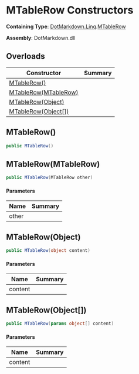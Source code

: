 # MTableRow Constructors

**Containing Type**: [DotMarkdown.Linq](../../README.md)\.[MTableRow](../README.md)

**Assembly**: DotMarkdown\.dll

## Overloads

| Constructor | Summary |
| ----------- | ------- |
| [MTableRow()](#DotMarkdown_Linq_MTableRow__ctor) | |
| [MTableRow(MTableRow)](#DotMarkdown_Linq_MTableRow__ctor_DotMarkdown_Linq_MTableRow_) | |
| [MTableRow(Object)](#DotMarkdown_Linq_MTableRow__ctor_System_Object_) | |
| [MTableRow(Object\[\])](#DotMarkdown_Linq_MTableRow__ctor_System_Object___) | |

## MTableRow\(\)<a name="DotMarkdown_Linq_MTableRow__ctor"></a>

```csharp
public MTableRow()
```

## MTableRow\(MTableRow\)<a name="DotMarkdown_Linq_MTableRow__ctor_DotMarkdown_Linq_MTableRow_"></a>

```csharp
public MTableRow(MTableRow other)
```

#### Parameters

| Name | Summary |
| ---- | ------- |
| other | |

## MTableRow\(Object\)<a name="DotMarkdown_Linq_MTableRow__ctor_System_Object_"></a>

```csharp
public MTableRow(object content)
```

#### Parameters

| Name | Summary |
| ---- | ------- |
| content | |

## MTableRow\(Object\[\]\)<a name="DotMarkdown_Linq_MTableRow__ctor_System_Object___"></a>

```csharp
public MTableRow(params object[] content)
```

#### Parameters

| Name | Summary |
| ---- | ------- |
| content | |

